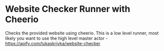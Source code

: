 # Website Checker Runner with Cheerio

Checks the provided website using cheerio. This is a low level runner, most likely you want to use the high level master actor -  https://apify.com/lukaskrivka/website-checker
